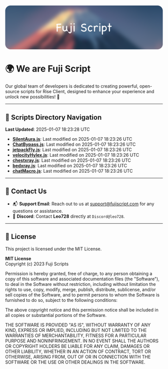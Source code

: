 ![Banner](.github/b.webp)

# 🌍 **We are Fuji Script**

Our global team of developers is dedicated to creating powerful, open-source scripts for Rise Client, designed to enhance your experience and unlock new possibilities! 🌟

---
<!-- SCRIPTS_NAVIGATION_START -->
## 📂 **Scripts Directory Navigation**

**Last Updated**: 2025-01-07 18:23:28 UTC

- **[SilentAura.js](scripts/SilentAura.js)**: Last modified on 2025-01-07 18:23:26 UTC
- **[ChatBypass.js](scripts/ChatBypass.js)**: Last modified on 2025-01-07 18:23:26 UTC
- **[jetpackFly.js](scripts/jetpackFly.js)**: Last modified on 2025-01-07 18:23:26 UTC
- **[velocityHylex.js](scripts/velocityHylex.js)**: Last modified on 2025-01-07 18:23:26 UTC
- **[chestxray.js](scripts/chestxray.js)**: Last modified on 2025-01-07 18:23:26 UTC
- **[bedxray.js](scripts/bedxray.js)**: Last modified on 2025-01-07 18:23:26 UTC
- **[chatMacro.js](scripts/chatMacro.js)**: Last modified on 2025-01-07 18:23:26 UTC

<!-- SCRIPTS_NAVIGATION_END -->

---

## 💬 **Contact Us**  
- 📬 **Support Email**: Reach out to us at [support@fujiscript.com](mailto:support@fujiscript.com) for any questions or assistance.  
- 💬 **Discord**: Contact **Leo728** directly at `Discord@leo728`.

---

## 📜 **License**

This project is licensed under the MIT License.  

**MIT License**  
Copyright (c) 2023 Fuji Scripts  

Permission is hereby granted, free of charge, to any person obtaining a copy of this software and associated documentation files (the "Software"), to deal in the Software without restriction, including without limitation the rights to use, copy, modify, merge, publish, distribute, sublicense, and/or sell copies of the Software, and to permit persons to whom the Software is furnished to do so, subject to the following conditions:  

The above copyright notice and this permission notice shall be included in all copies or substantial portions of the Software.  

THE SOFTWARE IS PROVIDED "AS IS", WITHOUT WARRANTY OF ANY KIND, EXPRESS OR IMPLIED, INCLUDING BUT NOT LIMITED TO THE WARRANTIES OF MERCHANTABILITY, FITNESS FOR A PARTICULAR PURPOSE AND NONINFRINGEMENT. IN NO EVENT SHALL THE AUTHORS OR COPYRIGHT HOLDERS BE LIABLE FOR ANY CLAIM, DAMAGES OR OTHER LIABILITY, WHETHER IN AN ACTION OF CONTRACT, TORT OR OTHERWISE, ARISING FROM, OUT OF OR IN CONNECTION WITH THE SOFTWARE OR THE USE OR OTHER DEALINGS IN THE SOFTWARE.  

